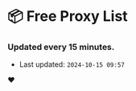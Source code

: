 # :package: Free Proxy List
### Updated every 15 minutes.

- Last updated: `2024-10-15 09:57`

:heart:
